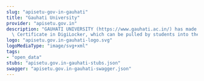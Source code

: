 ```yaml
---
slug: "apisetu-gov-in-gauhati"
title: "Gauhati University"
provider: "apisetu.gov.in"
description: "GAUHATI UNIVERSITY (https://www.gauhati.ac.in/) has made available Registration\
  \ Certificate in DigiLocker, which can be pulled by students into their accounts."
logo: "apisetu.gov.in-gauhati-logo.svg"
logoMediaType: "image/svg+xml"
tags:
- "open_data"
stubs: "apisetu.gov.in-gauhati-stubs.json"
swagger: "apisetu.gov.in-gauhati-swagger.json"
---
```


